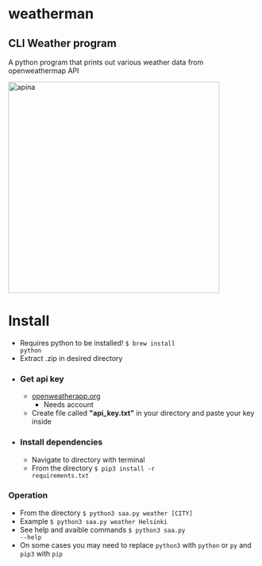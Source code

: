 # weatherman

## CLI Weather program
 A python program that prints out various weather data from openweathermap API

<img width="425" alt="apina" src="https://github.com/user-attachments/assets/cf144f27-5dd4-449e-9acc-2dd29820a7ff" />


# Install
- Requires python to be installed! <code>$ brew install python</code>
- Extract .zip in desired directory
- ### Get api key
  - [openweatherapp.org](https://openweathermap.org/)
    - Needs account
  - Create file called <b>"api_key.txt"</b> in your directory and paste your key inside
- ### Install dependencies
  - Navigate to directory with terminal
  - From the directory <code>$ pip3 install -r requirements.txt</code>
### Operation
- From the directory <code>$ python3 saa.py weather [CITY]</code>
- Example <code>$ python3 saa.py weather Helsinki</code>
- See help and avaible commands <code>$ python3 saa.py --help</code>
- On some cases you may need to replace <code>python3</code> with <code>python</code> or <code>py</code> and <code>pip3</code> with <code>pip</code>
